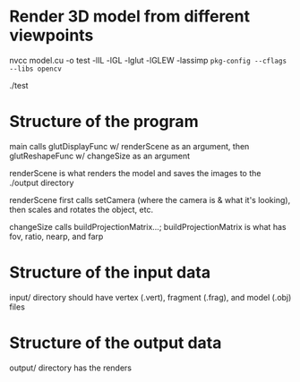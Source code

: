 # Render 3D model from different viewpoints #

nvcc model.cu -o test -lIL -lGL -lglut -lGLEW -lassimp `pkg-config --cflags --libs opencv`

./test

# Structure of the program #

main calls glutDisplayFunc w/ renderScene as an argument, then glutReshapeFunc w/ changeSize as an argument 

renderScene is what renders the model and saves the images to the ./output directory  

renderScene first calls setCamera (where the camera is & what it's looking), then scales and rotates the object, etc.  

changeSize calls buildProjectionMatrix...; buildProjectionMatrix is what has fov, ratio, nearp, and farp  

# Structure of the input data #

input/ directory should have vertex (.vert), fragment (.frag), and model (.obj) files

# Structure of the output data #

output/ directory has the renders